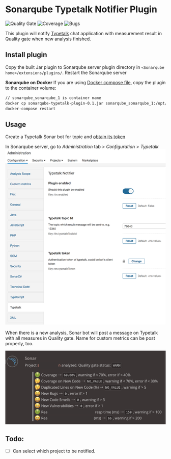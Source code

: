 # Sonarqube Typetalk Notifier Plugin
![Quality Gate](https://sonarcloud.io/api/project_badges/measure?project=jp.co.atware%3Asonarqube-typetalk-plugin&metric=alert_status)
![Coverage](https://sonarcloud.io/api/project_badges/measure?project=jp.co.atware%3Asonarqube-typetalk-plugin&metric=coverage)
![Bugs](https://sonarcloud.io/api/project_badges/measure?project=jp.co.atware%3Asonarqube-typetalk-plugin&metric=bugs)

This plugin will notify [Typetalk](https://typetalk.com) chat application with measurement result in Quality gate when new analysis finished.

## Install plugin
Copy the built Jar plugin to Sonarqube server plugin directory in `<Sonarqube home>/extensions/plugins/`.
Restart the Sonarqube server

**Sonarqube on Docker**
If you are using [Docker compose file](https://github.com/SonarSource/docker-sonarqube/blob/master/recipes.md), copy the plugin to the container volume:

```bash
// sonarqube_sonarqube_1 is container name
docker cp sonarqube-typetalk-plugin-0.1.jar sonarqube_sonarqube_1:/opt/sonarqube/extensions/plugins/
docker-compose restart
```

## Usage
Create a Typetalk Sonar bot for topic and [obtain its token](https://developer.nulab-inc.com/docs/typetalk/)

In Sonarqube server, go to *Administration* tab > *Configuration* > *Typetalk*
![Plugin Configuration Screen shot](doc/plugin-configuration-screen-shot.png)

When there is a new analysis, Sonar bot will post a message on Typetalk with all measures in Quality gate. Name for custom metrics can be post properly, too.

![Typetalk Bot screen shot](doc/typetalk-notification-screen-shot.png)

## Todo:
-[ ] Can select which project to be notified.